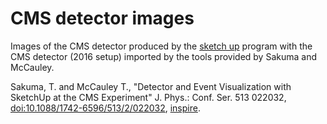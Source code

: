 # CMS detector images

Images of the CMS detector produced by the
[sketch up](https://www.sketchup.com/) program with the CMS detector (2016
setup) imported by the tools provided by Sakuma and McCauley.

Sakuma, T. and McCauley T., "Detector and Event Visualization with SketchUp at
the CMS Experiment" J. Phys.: Conf. Ser. 513 022032,
[doi:10.1088/1742-6596/513/2/022032](https://iopscience.iop.org/article/10.1088/1742-6596/513/2/022032),
[inspire](https://inspirehep.net/record/1265221).
